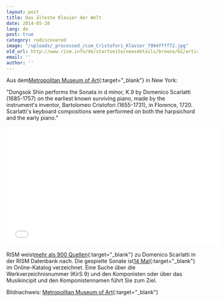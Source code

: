 ```yaml
---
layout: post
title: Das älteste Klavier der Welt
date: 2014-05-28
lang: de
post: true
category: rediscovered
image: "/uploads/_processed_/csm_Cristofori_Klavier_7994ffff72.jpg"
old_url: http://www.rism.info/de/startseite/newsdetails/browse/62/article/64/listen-to-the-worlds-oldest-piano.html
email: ''
author: ''
---
```



Aus dem[Metropolitan Museum of Art](http://www.metmuseum.org/){:target="_blank"} in New York:

"Dongsok Shin performs the Sonata in d minor, K.9 by Domenico Scarlatti (1685-1757) on the earliest known surviving piano, made by the instrument's inventor, Bartolomeo Cristofori (1655-1731), in Florence, 1720. Scarlatti's keyboard compositions were performed on both the harpsichord and the early piano."

<iframe width="560" height="315" src="//www.youtube.com/embed/A2WdjyKQ57A" frameborder="0" allowfullscreen></iframe>



RISM weist[mehr als 900 Quellen](https://opac.rism.info/metaopac/search.do?methodToCall=submitButtonCall&methodToCallParameter=submitSearch&refine=false&submitButtonCall_submitSearch=Suchen&searchCategories%5B0%5D=-1&searchString%5B0%5D=&combinationOperator%5B1%5D=AND&searchCategories%5B1%5D=200&searchString%5B1%5D=&combinationOperator%5B2%5D=AND&searchCategories%5B2%5D=100&searchString%5B2%5D=Scarlatti%2C+Domenico&combinationOperator%5B3%5D=AND&searchCategories%5B3%5D=6015&searchString%5B3%5D=&searchRestrictionValue1%5B0%5D=&searchRestrictionID%5B0%5D=14&searchRestrictionValue1%5B1%5D=&searchRestrictionID%5B1%5D=13){:target="_blank"} zu Domenico Scarlatti in der RISM Datenbank nach. Die gespielte Sonate ist[14 Mal](https://opac.rism.info/metaopac/search.do?methodToCall=submitButtonCall&&methodToCallParameter=submitSearch&refine=false&submitButtonCall_submitSearch=Suchen&searchCategories%5B0%5D=6002&searchString%5B0%5D=&combinationOperator%5B1%5D=AND&searchCategories%5B1%5D=6005&searchString%5B1%5D=KirS+9&combinationOperator%5B2%5D=AND&searchCategories%5B2%5D=100&searchString%5B2%5D=scarlatti%2C+domenico&combinationOperator%5B3%5D=AND&searchCategories%5B3%5D=6015&searchString%5B3%5D=&searchHistoryCombinationOperator=AND&searchHistory=&searchRestrictionValue1%5B0%5D=&searchRestrictionID%5B0%5D=14&searchRestrictionValue1%5B1%5D=&searchRestrictionID%5B1%5D=13){:target="_blank"} im Online-Katalog verzeichnet. Eine Suche über die Werkverzeichnisnummer (KirS 9) und den Komponisten oder über das Musikincipit und den Komponistennamen führt Sie zum Ziel.

Bildnachweis: [Metropolitan Museum of Art](http://www.metmuseum.org/collection/the-collection-online/search/501788?=&imgNo=0&tabName=gallery-label){:target="_blank"}

<script type="text/javascript">var switchTo5x=true;</script><script type="text/javascript" src="http://w.sharethis.com/button/buttons.js"></script><script type="text/javascript">stLight.options({publisher: "9b601438-1ce1-49d8-bfd7-9cff5df54c17", doNotHash: false, doNotCopy: false, hashAddressBar: false});</script>